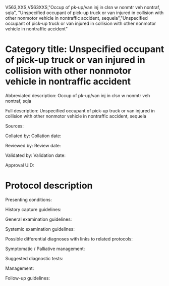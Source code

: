 V563,XXS,V563XXS,"Occup of pk-up/van inj in clsn w nonmtr veh nontraf, sqla", "Unspecified occupant of pick-up truck or van injured in collision with other nonmotor vehicle in nontraffic accident, sequela","Unspecified occupant of pick-up truck or van injured in collision with other nonmotor vehicle in nontraffic accident"
# Category title: Unspecified occupant of pick-up truck or van injured in collision with other nonmotor vehicle in nontraffic accident

Abbreviated description: Occup of pk-up/van inj in clsn w nonmtr veh nontraf, sqla

Full description: Unspecified occupant of pick-up truck or van injured in collision with other nonmotor vehicle in nontraffic accident, sequela

Sources:

Collated by:
Collation date:

Reviewed by:
Review date:

Validated by:
Validation date:

Approval UID:

# Protocol description

Presenting conditions:

History capture guidelines:

General examination guidelines:

Systemic examination guidelines:

Possible differential diagnoses with links to related protocols:

Symptomatic / Palliative management:

Suggested diagnostic tests:

Management:

Follow-up guidelines:
